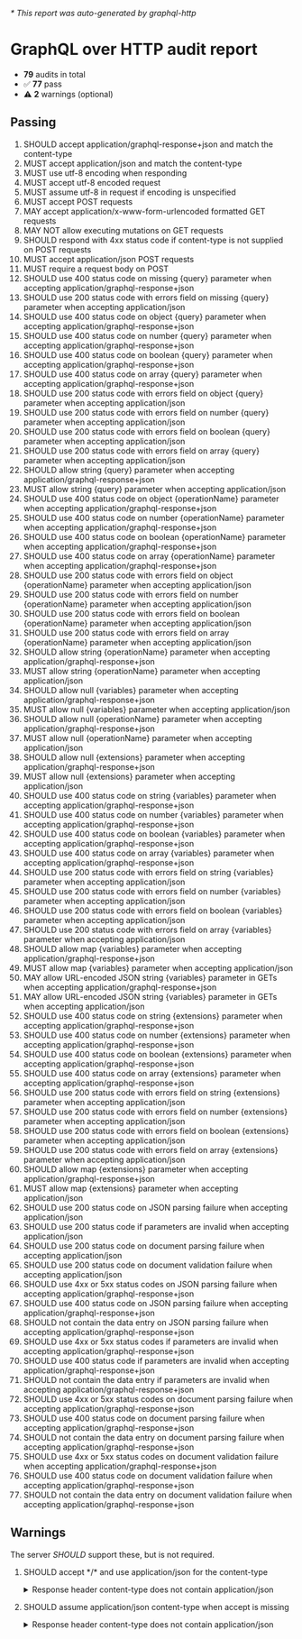 _* This report was auto-generated by graphql-http_

# GraphQL over HTTP audit report

- **79** audits in total
- ✅ **77** pass
- ⚠️ **2** warnings (optional)

## Passing
1. SHOULD accept application/graphql-response+json and match the content-type
2. MUST accept application/json and match the content-type
3. MUST use utf-8 encoding when responding
4. MUST accept utf-8 encoded request
5. MUST assume utf-8 in request if encoding is unspecified
6. MUST accept POST requests
7. MAY accept application/x-www-form-urlencoded formatted GET requests
8. MAY NOT allow executing mutations on GET requests
9. SHOULD respond with 4xx status code if content-type is not supplied on POST requests
10. MUST accept application/json POST requests
11. MUST require a request body on POST
12. SHOULD use 400 status code on missing {query} parameter when accepting application/graphql-response+json
13. SHOULD use 200 status code with errors field on missing {query} parameter when accepting application/json
14. SHOULD use 400 status code on object {query} parameter when accepting application/graphql-response+json
15. SHOULD use 400 status code on number {query} parameter when accepting application/graphql-response+json
16. SHOULD use 400 status code on boolean {query} parameter when accepting application/graphql-response+json
17. SHOULD use 400 status code on array {query} parameter when accepting application/graphql-response+json
18. SHOULD use 200 status code with errors field on object {query} parameter when accepting application/json
19. SHOULD use 200 status code with errors field on number {query} parameter when accepting application/json
20. SHOULD use 200 status code with errors field on boolean {query} parameter when accepting application/json
21. SHOULD use 200 status code with errors field on array {query} parameter when accepting application/json
22. SHOULD allow string {query} parameter when accepting application/graphql-response+json
23. MUST allow string {query} parameter when accepting application/json
24. SHOULD use 400 status code on object {operationName} parameter when accepting application/graphql-response+json
25. SHOULD use 400 status code on number {operationName} parameter when accepting application/graphql-response+json
26. SHOULD use 400 status code on boolean {operationName} parameter when accepting application/graphql-response+json
27. SHOULD use 400 status code on array {operationName} parameter when accepting application/graphql-response+json
28. SHOULD use 200 status code with errors field on object {operationName} parameter when accepting application/json
29. SHOULD use 200 status code with errors field on number {operationName} parameter when accepting application/json
30. SHOULD use 200 status code with errors field on boolean {operationName} parameter when accepting application/json
31. SHOULD use 200 status code with errors field on array {operationName} parameter when accepting application/json
32. SHOULD allow string {operationName} parameter when accepting application/graphql-response+json
33. MUST allow string {operationName} parameter when accepting application/json
34. SHOULD allow null {variables} parameter when accepting application/graphql-response+json
35. MUST allow null {variables} parameter when accepting application/json
36. SHOULD allow null {operationName} parameter when accepting application/graphql-response+json
37. MUST allow null {operationName} parameter when accepting application/json
38. SHOULD allow null {extensions} parameter when accepting application/graphql-response+json
39. MUST allow null {extensions} parameter when accepting application/json
40. SHOULD use 400 status code on string {variables} parameter when accepting application/graphql-response+json
41. SHOULD use 400 status code on number {variables} parameter when accepting application/graphql-response+json
42. SHOULD use 400 status code on boolean {variables} parameter when accepting application/graphql-response+json
43. SHOULD use 400 status code on array {variables} parameter when accepting application/graphql-response+json
44. SHOULD use 200 status code with errors field on string {variables} parameter when accepting application/json
45. SHOULD use 200 status code with errors field on number {variables} parameter when accepting application/json
46. SHOULD use 200 status code with errors field on boolean {variables} parameter when accepting application/json
47. SHOULD use 200 status code with errors field on array {variables} parameter when accepting application/json
48. SHOULD allow map {variables} parameter when accepting application/graphql-response+json
49. MUST allow map {variables} parameter when accepting application/json
50. MAY allow URL-encoded JSON string {variables} parameter in GETs when accepting application/graphql-response+json
51. MAY allow URL-encoded JSON string {variables} parameter in GETs when accepting application/json
52. SHOULD use 400 status code on string {extensions} parameter when accepting application/graphql-response+json
53. SHOULD use 400 status code on number {extensions} parameter when accepting application/graphql-response+json
54. SHOULD use 400 status code on boolean {extensions} parameter when accepting application/graphql-response+json
55. SHOULD use 400 status code on array {extensions} parameter when accepting application/graphql-response+json
56. SHOULD use 200 status code with errors field on string {extensions} parameter when accepting application/json
57. SHOULD use 200 status code with errors field on number {extensions} parameter when accepting application/json
58. SHOULD use 200 status code with errors field on boolean {extensions} parameter when accepting application/json
59. SHOULD use 200 status code with errors field on array {extensions} parameter when accepting application/json
60. SHOULD allow map {extensions} parameter when accepting application/graphql-response+json
61. MUST allow map {extensions} parameter when accepting application/json
62. SHOULD use 200 status code on JSON parsing failure when accepting application/json
63. SHOULD use 200 status code if parameters are invalid when accepting application/json
64. SHOULD use 200 status code on document parsing failure when accepting application/json
65. SHOULD use 200 status code on document validation failure when accepting application/json
66. SHOULD use 4xx or 5xx status codes on JSON parsing failure when accepting application/graphql-response+json
67. SHOULD use 400 status code on JSON parsing failure when accepting application/graphql-response+json
68. SHOULD not contain the data entry on JSON parsing failure when accepting application/graphql-response+json
69. SHOULD use 4xx or 5xx status codes if parameters are invalid when accepting application/graphql-response+json
70. SHOULD use 400 status code if parameters are invalid when accepting application/graphql-response+json
71. SHOULD not contain the data entry if parameters are invalid when accepting application/graphql-response+json
72. SHOULD use 4xx or 5xx status codes on document parsing failure when accepting application/graphql-response+json
73. SHOULD use 400 status code on document parsing failure when accepting application/graphql-response+json
74. SHOULD not contain the data entry on document parsing failure when accepting application/graphql-response+json
75. SHOULD use 4xx or 5xx status codes on document validation failure when accepting application/graphql-response+json
76. SHOULD use 400 status code on document validation failure when accepting application/graphql-response+json
77. SHOULD not contain the data entry on document validation failure when accepting application/graphql-response+json

## Warnings
The server _SHOULD_ support these, but is not required.

  1. SHOULD accept \*/\* and use application/json for the content-type<br />

      <details>
      <summary>Response header content-type does not contain application/json</summary>
      
      ```json
      {
        "statusText": "OK",
        "status": 200,
        "headers": {
          "transfer-encoding": "chunked",
          "server": "Kestrel",
          "date": "<timestamp>",
          "content-type": "application/graphql-response+json;charset=utf-8",
          "connection": "close"
        },
        "body": {
          "data": {
            "__typename": "Query"
          }
        }
      }
      ```
      </details>
      
  2. SHOULD assume application/json content-type when accept is missing<br />

      <details>
      <summary>Response header content-type does not contain application/json</summary>
      
      ```json
      {
        "statusText": "OK",
        "status": 200,
        "headers": {
          "transfer-encoding": "chunked",
          "server": "Kestrel",
          "date": "<timestamp>",
          "content-type": "application/graphql-response+json;charset=utf-8",
          "connection": "close"
        },
        "body": {
          "data": {
            "__typename": "Query"
          }
        }
      }
      ```
      </details>
      

